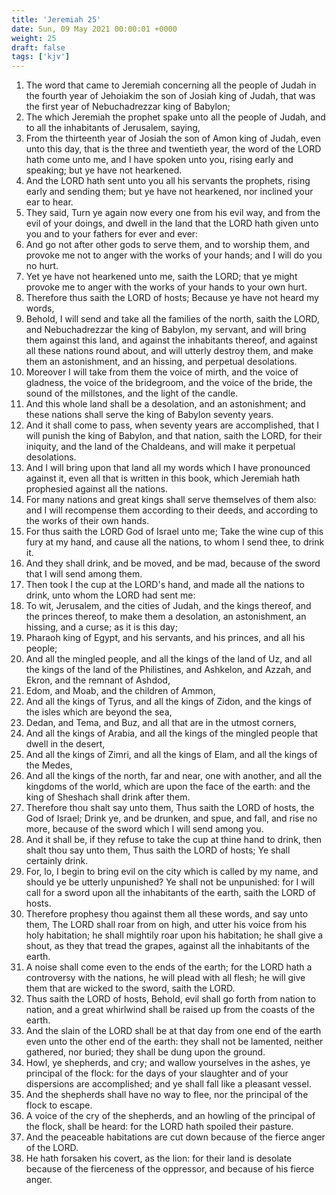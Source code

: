 ```yaml
---
title: 'Jeremiah 25'
date: Sun, 09 May 2021 00:00:01 +0000
weight: 25
draft: false
tags: ['kjv'] 
---
```


1. The word that came to Jeremiah concerning all the people of Judah in the fourth year of Jehoiakim the son of Josiah king of Judah, that was the first year of Nebuchadrezzar king of Babylon;
2. The which Jeremiah the prophet spake unto all the people of Judah, and to all the inhabitants of Jerusalem, saying,
3. From the thirteenth year of Josiah the son of Amon king of Judah, even unto this day, that is the three and twentieth year, the word of the LORD hath come unto me, and I have spoken unto you, rising early and speaking; but ye have not hearkened.
4. And the LORD hath sent unto you all his servants the prophets, rising early and sending them; but ye have not hearkened, nor inclined your ear to hear.
5. They said, Turn ye again now every one from his evil way, and from the evil of your doings, and dwell in the land that the LORD hath given unto you and to your fathers for ever and ever:
6. And go not after other gods to serve them, and to worship them, and provoke me not to anger with the works of your hands; and I will do you no hurt.
7. Yet ye have not hearkened unto me, saith the LORD; that ye might provoke me to anger with the works of your hands to your own hurt.
8. Therefore thus saith the LORD of hosts; Because ye have not heard my words,
9. Behold, I will send and take all the families of the north, saith the LORD, and Nebuchadrezzar the king of Babylon, my servant, and will bring them against this land, and against the inhabitants thereof, and against all these nations round about, and will utterly destroy them, and make them an astonishment, and an hissing, and perpetual desolations.
10. Moreover I will take from them the voice of mirth, and the voice of gladness, the voice of the bridegroom, and the voice of the bride, the sound of the millstones, and the light of the candle.
11. And this whole land shall be a desolation, and an astonishment; and these nations shall serve the king of Babylon seventy years.
12. And it shall come to pass, when seventy years are accomplished, that I will punish the king of Babylon, and that nation, saith the LORD, for their iniquity, and the land of the Chaldeans, and will make it perpetual desolations.
13. And I will bring upon that land all my words which I have pronounced against it, even all that is written in this book, which Jeremiah hath prophesied against all the nations.
14. For many nations and great kings shall serve themselves of them also: and I will recompense them according to their deeds, and according to the works of their own hands.
15. For thus saith the LORD God of Israel unto me; Take the wine cup of this fury at my hand, and cause all the nations, to whom I send thee, to drink it.
16. And they shall drink, and be moved, and be mad, because of the sword that I will send among them.
17. Then took I the cup at the LORD's hand, and made all the nations to drink, unto whom the LORD had sent me:
18. To wit, Jerusalem, and the cities of Judah, and the kings thereof, and the princes thereof, to make them a desolation, an astonishment, an hissing, and a curse; as it is this day;
19. Pharaoh king of Egypt, and his servants, and his princes, and all his people;
20. And all the mingled people, and all the kings of the land of Uz, and all the kings of the land of the Philistines, and Ashkelon, and Azzah, and Ekron, and the remnant of Ashdod,
21. Edom, and Moab, and the children of Ammon,
22. And all the kings of Tyrus, and all the kings of Zidon, and the kings of the isles which are beyond the sea,
23. Dedan, and Tema, and Buz, and all that are in the utmost corners,
24. And all the kings of Arabia, and all the kings of the mingled people that dwell in the desert,
25. And all the kings of Zimri, and all the kings of Elam, and all the kings of the Medes,
26. And all the kings of the north, far and near, one with another, and all the kingdoms of the world, which are upon the face of the earth: and the king of Sheshach shall drink after them.
27. Therefore thou shalt say unto them, Thus saith the LORD of hosts, the God of Israel; Drink ye, and be drunken, and spue, and fall, and rise no more, because of the sword which I will send among you.
28. And it shall be, if they refuse to take the cup at thine hand to drink, then shalt thou say unto them, Thus saith the LORD of hosts; Ye shall certainly drink.
29. For, lo, I begin to bring evil on the city which is called by my name, and should ye be utterly unpunished? Ye shall not be unpunished: for I will call for a sword upon all the inhabitants of the earth, saith the LORD of hosts.
30. Therefore prophesy thou against them all these words, and say unto them, The LORD shall roar from on high, and utter his voice from his holy habitation; he shall mightily roar upon his habitation; he shall give a shout, as they that tread the grapes, against all the inhabitants of the earth.
31. A noise shall come even to the ends of the earth; for the LORD hath a controversy with the nations, he will plead with all flesh; he will give them that are wicked to the sword, saith the LORD.
32. Thus saith the LORD of hosts, Behold, evil shall go forth from nation to nation, and a great whirlwind shall be raised up from the coasts of the earth.
33. And the slain of the LORD shall be at that day from one end of the earth even unto the other end of the earth: they shall not be lamented, neither gathered, nor buried; they shall be dung upon the ground.
34. Howl, ye shepherds, and cry; and wallow yourselves in the ashes, ye principal of the flock: for the days of your slaughter and of your dispersions are accomplished; and ye shall fall like a pleasant vessel.
35. And the shepherds shall have no way to flee, nor the principal of the flock to escape.
36. A voice of the cry of the shepherds, and an howling of the principal of the flock, shall be heard: for the LORD hath spoiled their pasture.
37. And the peaceable habitations are cut down because of the fierce anger of the LORD.
38. He hath forsaken his covert, as the lion: for their land is desolate because of the fierceness of the oppressor, and because of his fierce anger.
